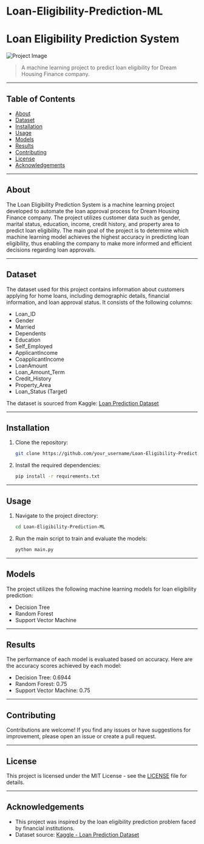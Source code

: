 # Loan-Eligibility-Prediction-ML
# Loan Eligibility Prediction System

![Project Image](project_image.png)

> A machine learning project to predict loan eligibility for Dream Housing Finance company.

---

## Table of Contents

- [About](#about)
- [Dataset](#dataset)
- [Installation](#installation)
- [Usage](#usage)
- [Models](#models)
- [Results](#results)
- [Contributing](#contributing)
- [License](#license)
- [Acknowledgements](#acknowledgements)

---

## About

The Loan Eligibility Prediction System is a machine learning project developed to automate the loan approval process for Dream Housing Finance company. The project utilizes customer data such as gender, marital status, education, income, credit history, and property area to predict loan eligibility. The main goal of the project is to determine which machine learning model achieves the highest accuracy in predicting loan eligibility, thus enabling the company to make more informed and efficient decisions regarding loan approvals.

---

## Dataset

The dataset used for this project contains information about customers applying for home loans, including demographic details, financial information, and loan approval status. It consists of the following columns:

- Loan_ID
- Gender
- Married
- Dependents
- Education
- Self_Employed
- ApplicantIncome
- CoapplicantIncome
- LoanAmount
- Loan_Amount_Term
- Credit_History
- Property_Area
- Loan_Status (Target)

The dataset is sourced from Kaggle: [Loan Prediction Dataset](https://www.kaggle.com/altruistdelhite04/loan-prediction-problem-dataset)

---

## Installation

1. Clone the repository:
    ```bash
    git clone https://github.com/your_username/Loan-Eligibility-Prediction-ML.git
    ```
2. Install the required dependencies:
    ```bash
    pip install -r requirements.txt
    ```

---

## Usage

1. Navigate to the project directory:
    ```bash
    cd Loan-Eligibility-Prediction-ML
    ```
2. Run the main script to train and evaluate the models:
    ```bash
    python main.py
    ```

---

## Models

The project utilizes the following machine learning models for loan eligibility prediction:


- Decision Tree
- Random Forest
- Support Vector Machine

---

## Results

The performance of each model is evaluated based on accuracy. Here are the accuracy scores achieved by each model:

- Decision Tree: 0.6944
- Random Forest: 0.75
- Support Vector Machine: 0.75

---

## Contributing

Contributions are welcome! If you find any issues or have suggestions for improvement, please open an issue or create a pull request.

---

## License

This project is licensed under the MIT License - see the [LICENSE](LICENSE) file for details.

---

## Acknowledgements

- This project was inspired by the loan eligibility prediction problem faced by financial institutions.
- Dataset source: [Kaggle - Loan Prediction Dataset](https://www.kaggle.com/altruistdelhite04/loan-prediction-problem-dataset)


